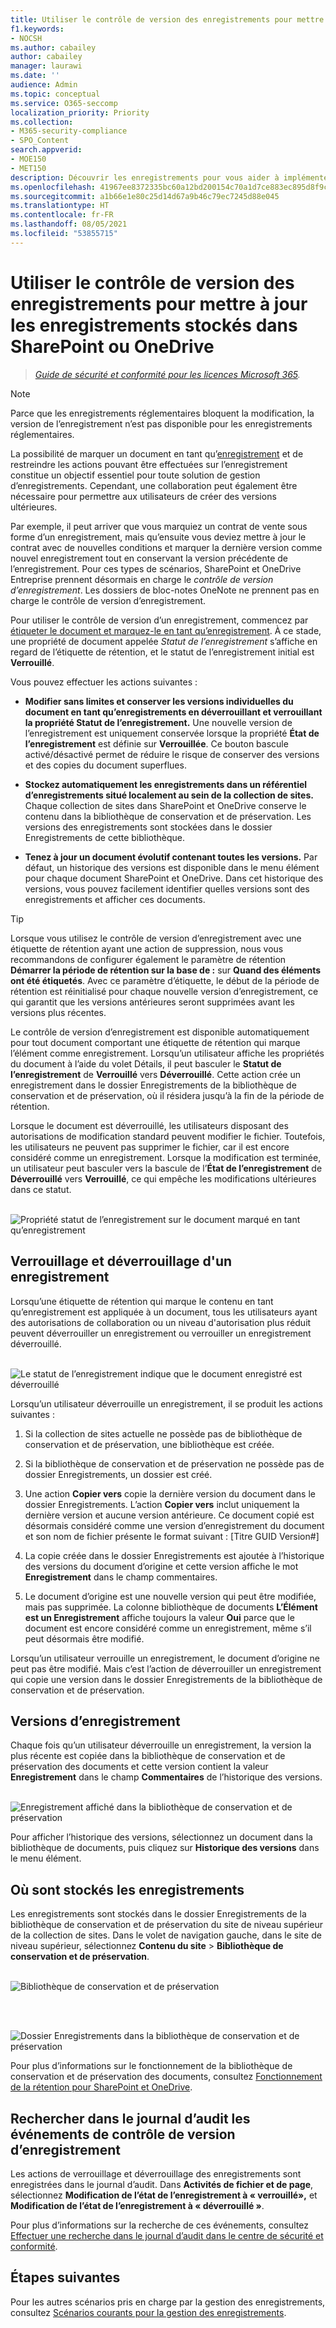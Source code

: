 ```yaml
---
title: Utiliser le contrôle de version des enregistrements pour mettre à jour les enregistrements stockés dans SharePoint ou OneDrive
f1.keywords:
- NOCSH
ms.author: cabailey
author: cabailey
manager: laurawi
ms.date: ''
audience: Admin
ms.topic: conceptual
ms.service: O365-seccomp
localization_priority: Priority
ms.collection:
- M365-security-compliance
- SPO_Content
search.appverid:
- MOE150
- MET150
description: Découvrir les enregistrements pour vous aider à implémenter une solution de gestion des enregistrements dans Microsoft 365.
ms.openlocfilehash: 41967ee8372335bc60a12bd200154c70a1d7ce883ec895d8f9cc3b6af6346672
ms.sourcegitcommit: a1b66e1e80c25d14d67a9b46c79ec7245d88e045
ms.translationtype: HT
ms.contentlocale: fr-FR
ms.lasthandoff: 08/05/2021
ms.locfileid: "53855715"
---
```

# <a name="use-record-versioning-to-update-records-stored-in-sharepoint-or-onedrive"></a>Utiliser le contrôle de version des enregistrements pour mettre à jour les enregistrements stockés dans SharePoint ou OneDrive

>*[Guide de sécurité et conformité pour les licences Microsoft 365](/office365/servicedescriptions/microsoft-365-service-descriptions/microsoft-365-tenantlevel-services-licensing-guidance/microsoft-365-security-compliance-licensing-guidance).*

> [!NOTE]
> Parce que les enregistrements réglementaires bloquent la modification, la version de l’enregistrement n’est pas disponible pour les enregistrements réglementaires.

La possibilité de marquer un document en tant qu’[enregistrement](records-management.md#records) et de restreindre les actions pouvant être effectuées sur l’enregistrement constitue un objectif essentiel pour toute solution de gestion d’enregistrements. Cependant, une collaboration peut également être nécessaire pour permettre aux utilisateurs de créer des versions ultérieures.

Par exemple, il peut arriver que vous marquiez un contrat de vente sous forme d’un enregistrement, mais qu’ensuite vous deviez mettre à jour le contrat avec de nouvelles conditions et marquer la dernière version comme nouvel enregistrement tout en conservant la version précédente de l’enregistrement. Pour ces types de scénarios, SharePoint et OneDrive Entreprise prennent désormais en charge le *contrôle de version d’enregistrement*. Les dossiers de bloc-notes OneNote ne prennent pas en charge le contrôle de version d’enregistrement.

Pour utiliser le contrôle de version d’un enregistrement, commencez par [étiqueter le document et marquez-le en tant qu’enregistrement](declare-records.md). À ce stade, une propriété de document appelée *Statut de l’enregistrement* s’affiche en regard de l’étiquette de rétention, et le statut de l’enregistrement initial est **Verrouillé**.

Vous pouvez effectuer les actions suivantes :

- **Modifier sans limites et conserver les versions individuelles du document en tant qu’enregistrements en déverrouillant et verrouillant la propriété Statut de l’enregistrement.** Une nouvelle version de l’enregistrement est uniquement conservée lorsque la propriété **État de l’enregistrement** est définie sur **Verrouillée**. Ce bouton bascule activé/désactivé permet de réduire le risque de conserver des versions et des copies du document superflues.

- **Stockez automatiquement les enregistrements dans un référentiel d’enregistrements situé localement au sein de la collection de sites.** Chaque collection de sites dans SharePoint et OneDrive conserve le contenu dans la bibliothèque de conservation et de préservation. Les versions des enregistrements sont stockées dans le dossier Enregistrements de cette bibliothèque.

- **Tenez à jour un document évolutif contenant toutes les versions.** Par défaut, un historique des versions est disponible dans le menu élément pour chaque document SharePoint et OneDrive. Dans cet historique des versions, vous pouvez facilement identifier quelles versions sont des enregistrements et afficher ces documents.

> [!TIP]
> Lorsque vous utilisez le contrôle de version d’enregistrement avec une étiquette de rétention ayant une action de suppression, nous vous recommandons de configurer également le paramètre de rétention **Démarrer la période de rétention sur la base de :** sur **Quand des éléments ont été étiquetés**. Avec ce paramètre d’étiquette, le début de la période de rétention est réinitialisé pour chaque nouvelle version d’enregistrement, ce qui garantit que les versions antérieures seront supprimées avant les versions plus récentes.

Le contrôle de version d’enregistrement est disponible automatiquement pour tout document comportant une étiquette de rétention qui marque l’élément comme enregistrement. Lorsqu’un utilisateur affiche les propriétés du document à l’aide du volet Détails, il peut basculer le **Statut de l’enregistrement** de **Verrouillé** vers **Déverrouillé**. Cette action crée un enregistrement dans le dossier Enregistrements de la bibliothèque de conservation et de préservation, où il résidera jusqu’à la fin de la période de rétention.

Lorsque le document est déverrouillé, les utilisateurs disposant des autorisations de modification standard peuvent modifier le fichier. Toutefois, les utilisateurs ne peuvent pas supprimer le fichier, car il est encore considéré comme un enregistrement. Lorsque la modification est terminée, un utilisateur peut basculer vers la bascule de l’**État de l’enregistrement** de **Déverrouillé** vers **Verrouillé**, ce qui empêche les modifications ultérieures dans ce statut.
<br/><br/>

![Propriété statut de l’enregistrement sur le document marqué en tant qu’enregistrement](../media/recordversioning8.png)

## <a name="locking-and-unlocking-a-record"></a>Verrouillage et déverrouillage d'un enregistrement

Lorsqu’une étiquette de rétention qui marque le contenu en tant qu’enregistrement est appliquée à un document, tous les utilisateurs ayant des autorisations de collaboration ou un niveau d'autorisation plus réduit peuvent déverrouiller un enregistrement ou verrouiller un enregistrement déverrouillé.
<br/><br/>

![Le statut de l’enregistrement indique que le document enregistré est déverrouillé](../media/recordversioning9.png)

Lorsqu’un utilisateur déverrouille un enregistrement, il se produit les actions suivantes :

1. Si la collection de sites actuelle ne possède pas de bibliothèque de conservation et de préservation, une bibliothèque est créée.

2. Si la bibliothèque de conservation et de préservation ne possède pas de dossier Enregistrements, un dossier est créé.

3. Une action **Copier vers** copie la dernière version du document dans le dossier Enregistrements. L’action **Copier vers** inclut uniquement la dernière version et aucune version antérieure. Ce document copié est désormais considéré comme une version d’enregistrement du document et son nom de fichier présente le format suivant : \[Titre GUID Version\#\]

4. La copie créée dans le dossier Enregistrements est ajoutée à l’historique des versions du document d’origine et cette version affiche le mot **Enregistrement** dans le champ commentaires.

5. Le document d’origine est une nouvelle version qui peut être modifiée, mais pas supprimée. La colonne bibliothèque de documents **L’Élément est un Enregistrement** affiche toujours la valeur **Oui** parce que le document est encore considéré comme un enregistrement, même s’il peut désormais être modifié.

Lorsqu’un utilisateur verrouille un enregistrement, le document d’origine ne peut pas être modifié. Mais c’est l’action de déverrouiller un enregistrement qui copie une version dans le dossier Enregistrements de la bibliothèque de conservation et de préservation.

## <a name="record-versions"></a>Versions d’enregistrement

Chaque fois qu’un utilisateur déverrouille un enregistrement, la version la plus récente est copiée dans la bibliothèque de conservation et de préservation des documents et cette version contient la valeur **Enregistrement** dans le champ **Commentaires** de l’historique des versions.
<br/><br/>

![Enregistrement affiché dans la bibliothèque de conservation et de préservation](../media/recordversioning10.png)

Pour afficher l’historique des versions, sélectionnez un document dans la bibliothèque de documents, puis cliquez sur **Historique des versions** dans le menu élément.

## <a name="where-records-are-stored"></a>Où sont stockés les enregistrements

Les enregistrements sont stockés dans le dossier Enregistrements de la bibliothèque de conservation et de préservation du site de niveau supérieur de la collection de sites. Dans le volet de navigation gauche, dans le site de niveau supérieur, sélectionnez **Contenu du site** \> **Bibliothèque de conservation et de préservation**.
<br/><br/>

![Bibliothèque de conservation et de préservation](../media/recordversioning11.png)

<br/><br/>

![Dossier Enregistrements dans la bibliothèque de conservation et de préservation](../media/recordversioning12.png)

Pour plus d’informations sur le fonctionnement de la bibliothèque de conservation et de préservation des documents, consultez [Fonctionnement de la rétention pour SharePoint et OneDrive](retention-policies-sharepoint.md#how-retention-works-for-sharepoint-and-onedrive).

## <a name="searching-the-audit-log-for-record-versioning-events"></a>Rechercher dans le journal d’audit les événements de contrôle de version d’enregistrement

Les actions de verrouillage et déverrouillage des enregistrements sont enregistrées dans le journal d’audit. Dans **Activités de fichier et de page**, sélectionnez **Modification de l’état de l’enregistrement à « verrouillé»,** et **Modification de l’état de l’enregistrement à « déverrouillé »**.

Pour plus d’informations sur la recherche de ces événements, consultez [Effectuer une recherche dans le journal d’audit dans le centre de sécurité et conformité](search-the-audit-log-in-security-and-compliance.md#file-and-page-activities).

## <a name="next-steps"></a>Étapes suivantes

Pour les autres scénarios pris en charge par la gestion des enregistrements, consultez [Scénarios courants pour la gestion des enregistrements](get-started-with-records-management.md#common-scenarios-for-records-management).
